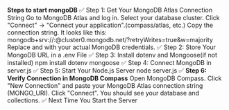 **Steps to start mongoDB**
✅ Step 1: Get Your MongoDB Atlas Connection String
Go to MongoDB Atlas and log in.
Select your database cluster.
Click "Connect" → "Connect your application".(compass/atlas, etc.)
Copy the connection string. It looks like this:
mongodb+srv://<username>:<password>@cluster0.mongodb.net/?retryWrites=true&w=majority
Replace <username> and <password> with your actual MongoDB credentials.
✅ Step 2: Store Your MongoDB URL in a .env File
✅ Step 3: Install dotenv and Mongoose(if not installed)
npm install dotenv mongoose
✅ Step 4: Connect MongoDB in server.js
✅ Step 5: Start Your Node.js Server
node server.js
✅ **Step 6: Verify Connection in MongoDB Compass**
Open MongoDB Compass.
Click "New Connection" and paste your MongoDB Atlas connection string (MONGO_URI).
Click "Connect".
You should see your database and collections.
✅ Next Time You Start the Server
